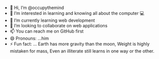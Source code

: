 - 👋 Hi, I’m @occupythemind
- 👀 I’m interested in learning and knowing all about the computer 💻
- 🌱 I’m currently learning web development 
- 💞️ I’m looking to collaborate on web applications 
- 📫 You can reach me on GitHub first
- 😄 Pronouns: ...him
- ⚡ Fun fact: ...
Earth has more gravity than the moon,
Weight is highly mistaken for mass,
Even an illiterate still learns in one way or the other.
<!---
occupythemind/occupythemind is a ✨ special ✨ repository because its `README.md` (this file) appears on your GitHub profile.
You can click the Preview link to take a look at your changes.

It all starts, little by little. Born out of curiosity almost seemed as if patience was lost due to heavy responsibilies but at the same time, curiosity.
--->
